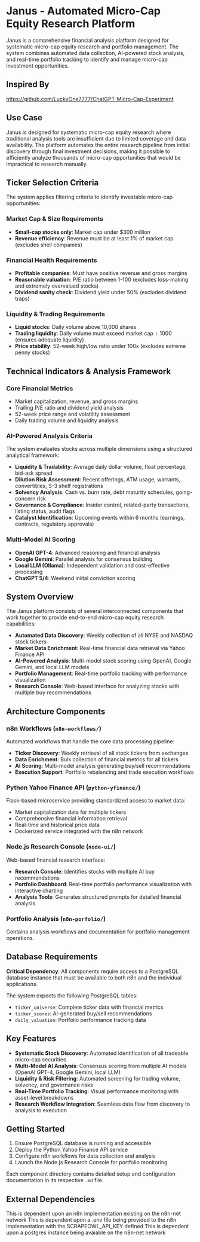 # Janus - Automated Micro-Cap Equity Research Platform

Janus is a comprehensive financial analysis platform designed for systematic micro-cap equity research and portfolio management. The system combines automated data collection, AI-powered stock analysis, and real-time portfolio tracking to identify and manage micro-cap investment opportunities.

## Inspired By ##
https://github.com/LuckyOne7777/ChatGPT-Micro-Cap-Experiment

## Use Case

Janus is designed for systematic micro-cap equity research where traditional analysis tools are insufficient due to limited coverage and data availability. The platform automates the entire research pipeline from initial discovery through final investment decisions, making it possible to efficiently analyze thousands of micro-cap opportunities that would be impractical to research manually.

## Ticker Selection Criteria

The system applies filtering criteria to identify investable micro-cap opportunities:

### Market Cap & Size Requirements
- **Small-cap stocks only**: Market cap under $300 million
- **Revenue efficiency**: Revenue must be at least 1% of market cap (excludes shell companies)

### Financial Health Requirements  
- **Profitable companies**: Must have positive revenue and gross margins
- **Reasonable valuation**: P/E ratio between 1-100 (excludes loss-making and extremely overvalued stocks)
- **Dividend sanity check**: Dividend yield under 50% (excludes dividend traps)

### Liquidity & Trading Requirements
- **Liquid stocks**: Daily volume above 10,000 shares  
- **Trading liquidity**: Daily volume must exceed market cap ÷ 1000 (ensures adequate liquidity)
- **Price stability**: 52-week high/low ratio under 100x (excludes extreme penny stocks)

## Technical Indicators & Analysis Framework

### Core Financial Metrics
- Market capitalization, revenue, and gross margins
- Trailing P/E ratio and dividend yield analysis
- 52-week price range and volatility assessment
- Daily trading volume and liquidity analysis

### AI-Powered Analysis Criteria
The system evaluates stocks across multiple dimensions using a structured analytical framework:

- **Liquidity & Tradability**: Average daily dollar volume, float percentage, bid-ask spread
- **Dilution Risk Assessment**: Recent offerings, ATM usage, warrants, convertibles, S-3 shelf registrations
- **Solvency Analysis**: Cash vs. burn rate, debt maturity schedules, going-concern risk
- **Governance & Compliance**: Insider control, related-party transactions, listing status, audit flags
- **Catalyst Identification**: Upcoming events within 6 months (earnings, contracts, regulatory approvals)

### Multi-Model AI Scoring
- **OpenAI GPT-4**: Advanced reasoning and financial analysis
- **Google Gemini**: Parallel analysis for consensus building
- **Local LLM (Ollama)**: Independent validation and cost-effective processing
- **ChatGPT 5/4**: Weekend iniital conviction scoring

## System Overview

The Janus platform consists of several interconnected components that work together to provide end-to-end micro-cap equity research capabilities:

- **Automated Data Discovery**: Weekly collection of all NYSE and NASDAQ stock tickers
- **Market Data Enrichment**: Real-time financial data retrieval via Yahoo Finance API
- **AI-Powered Analysis**: Multi-model stock scoring using OpenAI, Google Gemini, and local LLM models
- **Portfolio Management**: Real-time portfolio tracking with performance visualization
- **Research Console**: Web-based interface for analyzing stocks with multiple buy recommendations

## Architecture Components

### n8n Workflows (`n8n-workflows/`)
Automated workflows that handle the core data processing pipeline:
- **Ticker Discovery**: Weekly retrieval of all stock tickers from exchanges
- **Data Enrichment**: Bulk collection of financial metrics for all tickers
- **AI Scoring**: Multi-model analysis generating buy/sell recommendations
- **Execution Support**: Portfolio rebalancing and trade execution workflows

### Python Yahoo Finance API (`python-yfinance/`)
Flask-based microservice providing standardized access to market data:
- Market capitalization data for multiple tickers
- Comprehensive financial information retrieval
- Real-time and historical price data
- Dockerized service integrated with the n8n network

### Node.js Research Console (`node-ui/`)
Web-based financial research interface:
- **Research Console**: Identifies stocks with multiple AI buy recommendations
- **Portfolio Dashboard**: Real-time portfolio performance visualization with interactive charting
- **Analysis Tools**: Generates structured prompts for detailed financial analysis

### Portfolio Analysis (`n8n-porfolio/`)
Contains analysis workflows and documentation for portfolio management operations.

## Database Requirements

**Critical Dependency**: All components require access to a PostgreSQL database instance that must be available to both n8n and the individual applications.

The system expects the following PostgreSQL tables:
- `ticker_universe`: Complete ticker data with financial metrics
- `ticker_scores`: AI-generated buy/sell recommendations 
- `daily_valuation`: Portfolio performance tracking data

## Key Features

- **Systematic Stock Discovery**: Automated identification of all tradeable micro-cap securities
- **Multi-Model AI Analysis**: Consensus scoring from multiple AI models (OpenAI GPT-4, Google Gemini, local LLM)
- **Liquidity & Risk Filtering**: Automated screening for trading volume, solvency, and governance risks
- **Real-Time Portfolio Tracking**: Visual performance monitoring with asset-level breakdowns
- **Research Workflow Integration**: Seamless data flow from discovery to analysis to execution

## Getting Started

1. Ensure PostgreSQL database is running and accessible
2. Deploy the Python Yahoo Finance API service
3. Configure n8n workflows for data collection and analysis
4. Launch the Node.js Research Console for portfolio monitoring

Each component directory contains detailed setup and configuration documentation in its respective `.md` file.

## External Dependencies
This is dependent upon an n8n implementation existing on the n8n-net network
This is dependent upon a .env file being provided to the n8n implementation with the SCRAPEOWL_API_KEY defined
This is dependent upon a postgres instance being avaiable on the n8n-net network